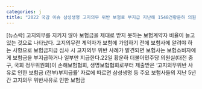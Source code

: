 ```yaml
---
categories: j
title: "2022 국감 이슈 삼성생명 고지의무 위반 보험료 부지급 지난해 1548건황운하 의원 프로세스 개선 필요"
---
```

[뉴스락] 고지의무를 지키지 않아 보험금을 제대로 받지 못하는 보험계약자 비율이 늘고있는 것으로 나타났다. 고지의무란 계약자가 보험에 가입하기 전에 보험사에 알려야 하는 사항으로 보험금지급 심사 시 고지의무 위반 사례가 발견되면 보험사는 보험소비자에게 보험금을 부지급하거나 일부만 지급한다.22일 황운하 더불어민주당 의원실(대전 중구, 국회 정무위원회)이 손해보험협회, 생명보헙협회로부터 제출받은 ‘고지의무위반 사유로 인한 보험금 (전부)부지급률’ 자료에 따르면 삼성생명 등 주요 보험사들의 지난 5년간 고지의무 위반사유로 인한 보험금